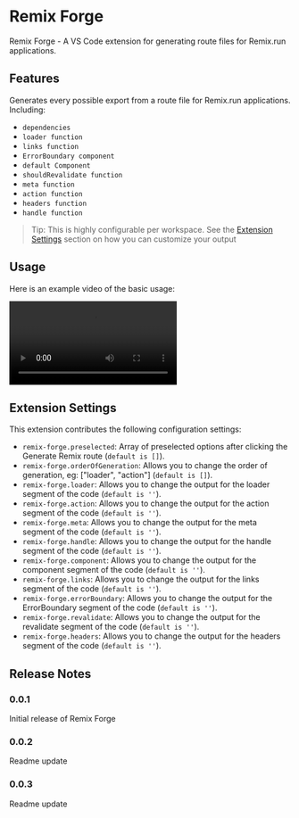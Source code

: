 # Remix Forge

Remix Forge - A VS Code extension for generating route files for Remix.run applications.

## Features

Generates every possible export from a route file for Remix.run applications.
Including:
- `dependencies`
- `loader function`
- `links function`
- `ErrorBoundary component`
- `default Component`
- `shouldRevalidate function`
- `meta function`
- `action function`
- `headers function`
- `handle function`
 

> Tip: This is highly configurable per workspace. See the [Extension Settings](#extension-settings) section on how you can customize your output

## Usage

Here is an example video of the basic usage:

<video src="https://raw.githubusercontent.com/Code-Forge-Net/Remix-Forge/main/basic-demo.mp4" controls="controls" style="max-width: 730px;">
</video>

## Extension Settings 

This extension contributes the following configuration settings:

* `remix-forge.preselected`: Array of preselected options after clicking the Generate Remix route (`default is []`).
* `remix-forge.orderOfGeneration`: Allows you to change the order of generation, eg: ["loader", "action"] (`default is []`).
* `remix-forge.loader`: Allows you to change the output for the loader segment of the code (`default is ''`).
* `remix-forge.action`: Allows you to change the output for the action segment of the code (`default is ''`).
* `remix-forge.meta`: Allows you to change the output for the meta segment of the code (`default is ''`).
* `remix-forge.handle`: Allows you to change the output for the handle segment of the code (`default is ''`).
* `remix-forge.component`: Allows you to change the output for the component segment of the code (`default is ''`).
* `remix-forge.links`: Allows you to change the output for the links segment of the code (`default is ''`).
* `remix-forge.errorBoundary`: Allows you to change the output for the ErrorBoundary segment of the code (`default is ''`).
* `remix-forge.revalidate`: Allows you to change the output for the revalidate segment of the code (`default is ''`).
* `remix-forge.headers`: Allows you to change the output for the headers segment of the code (`default is ''`).

## Release Notes 

### 0.0.1

Initial release of Remix Forge
 
### 0.0.2

Readme update

### 0.0.3

Readme update
 

  
